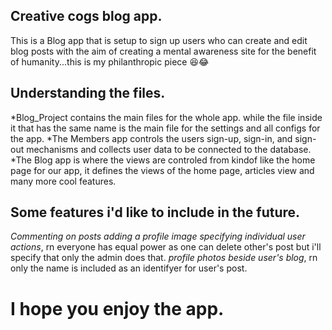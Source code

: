 ## Creative cogs blog app.
 This is a Blog app that is setup to sign up users who can create and edit blog posts with the aim of creating a mental awareness site for the benefit of humanity...this is my philanthropic piece 😆😂
 
 
## Understanding the files.
*Blog_Project contains the main files for the whole app. while the file inside it that has the same name is the main file for the settings and all configs for the app.
*The Members app controls the users sign-up, sign-in, and sign-out mechanisms and collects user data to be connected to the database.
*The Blog app is where the views are controled from kindof like the home page for our app, it defines the views of the home page, articles view and many more cool features.

## Some features i'd like to include in the future.
_Commenting on posts_
_adding a profile image_
_specifying individual user actions_, rn everyone has equal power as one can delete other's post but i'll specify that only the admin does that.
_profile photos beside user's blog_, rn only the name is included as an identifyer for user's post.


# I hope you enjoy the app.
